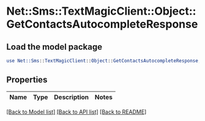 # Net::Sms::TextMagicClient::Object::GetContactsAutocompleteResponse

## Load the model package
```perl
use Net::Sms::TextMagicClient::Object::GetContactsAutocompleteResponse;
```

## Properties
Name | Type | Description | Notes
------------ | ------------- | ------------- | -------------

[[Back to Model list]](../README.md#documentation-for-models) [[Back to API list]](../README.md#documentation-for-api-endpoints) [[Back to README]](../README.md)


